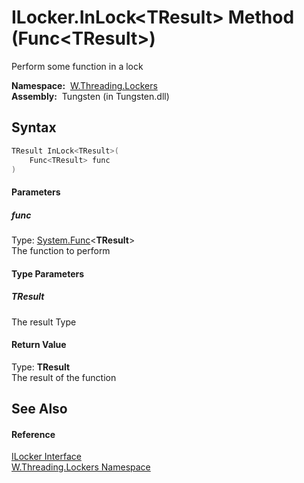 ILocker.InLock&lt;TResult> Method (Func&lt;TResult>)
====================================================
   Perform some function in a lock

  **Namespace:**  [W.Threading.Lockers][1]  
  **Assembly:**  Tungsten (in Tungsten.dll)

Syntax
------

```csharp
TResult InLock<TResult>(
	Func<TResult> func
)

```

#### Parameters

##### *func*
Type: [System.Func][2]&lt;**TResult**>  
The function to perform

#### Type Parameters

##### *TResult*
The result Type

#### Return Value
Type: **TResult**  
The result of the function

See Also
--------

#### Reference
[ILocker Interface][3]  
[W.Threading.Lockers Namespace][1]  

[1]: ../README.md
[2]: http://msdn.microsoft.com/en-us/library/bb534960
[3]: README.md
